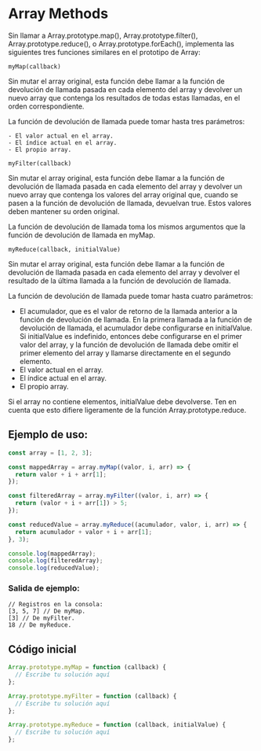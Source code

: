 # Array Methods

Sin llamar a Array.prototype.map(), Array.prototype.filter(), Array.prototype.reduce(), o Array.prototype.forEach(), implementa las siguientes tres funciones similares en el prototipo de Array:

```myMap(callback)```

Sin mutar el array original, esta función debe llamar a la función de devolución de llamada pasada en cada elemento del array y devolver un nuevo array que contenga los resultados de todas estas llamadas, en el orden correspondiente.

La función de devolución de llamada puede tomar hasta tres parámetros:

```
- El valor actual en el array.
- El índice actual en el array.
- El propio array.

myFilter(callback)
```

Sin mutar el array original, esta función debe llamar a la función de devolución de llamada pasada en cada elemento del array y devolver un nuevo array que contenga los valores del array original que, cuando se pasen a la función de devolución de llamada, devuelvan true. Estos valores deben mantener su orden original.

La función de devolución de llamada toma los mismos argumentos que la función de devolución de llamada en myMap.

```myReduce(callback, initialValue)```

Sin mutar el array original, esta función debe llamar a la función de devolución de llamada pasada en cada elemento del array y devolver el resultado de la última llamada a la función de devolución de llamada.

La función de devolución de llamada puede tomar hasta cuatro parámetros:

- El acumulador, que es el valor de retorno de la llamada anterior a la función de devolución de llamada. En la primera llamada a la función de devolución de llamada, el acumulador debe configurarse en initialValue. Si initialValue es indefinido, entonces debe configurarse en el primer valor del array, y la función de devolución de llamada debe omitir el primer elemento del array y llamarse directamente en el segundo elemento.
- El valor actual en el array.
- El índice actual en el array.
- El propio array.

Si el array no contiene elementos, initialValue debe devolverse. Ten en cuenta que esto difiere ligeramente de la función Array.prototype.reduce.

## Ejemplo de uso:

```javascript
const array = [1, 2, 3];

const mappedArray = array.myMap((valor, i, arr) => {
  return valor + i + arr[1];
});

const filteredArray = array.myFilter((valor, i, arr) => {
  return (valor + i + arr[1]) > 5;
});

const reducedValue = array.myReduce((acumulador, valor, i, arr) => {
  return acumulador + valor + i + arr[1];
}, 3);

console.log(mappedArray);
console.log(filteredArray);
console.log(reducedValue);
```

### Salida de ejemplo:

```
// Registros en la consola:
[3, 5, 7] // De myMap.
[3] // De myFilter.
18 // De myReduce.
```

## Código inicial

```js
Array.prototype.myMap = function (callback) {
  // Escribe tu solución aquí
};

Array.prototype.myFilter = function (callback) {
  // Escribe tu solución aquí
};

Array.prototype.myReduce = function (callback, initialValue) {
  // Escribe tu solución aquí
};

```